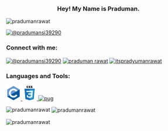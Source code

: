 <h3 align="center">Hey! My Name is Praduman.</h3>

<p align="left"> <img src="https://komarev.com/ghpvc/?username=pradumanrawat&label=Profile%20views&color=0e75b6&style=flat" alt="pradumanrawat" /> </p>

<p align="left"> <a href="https://twitter.com/@pradumansi39290" target="blank"><img src="https://img.shields.io/twitter/follow/@pradumansi39290?logo=twitter&style=for-the-badge" alt="@pradumansi39290" /></a> </p>

<h3 align="left">Connect with me:</h3>
<p align="left">
<a href="https://twitter.com/@pradumansi39290" target="blank"><img align="center" src="https://raw.githubusercontent.com/rahuldkjain/github-profile-readme-generator/master/src/images/icons/Social/twitter.svg" alt="@pradumansi39290" height="30" width="40" /></a>
<a href="https://linkedin.com/in/praduman rawat" target="blank"><img align="center" src="https://raw.githubusercontent.com/rahuldkjain/github-profile-readme-generator/master/src/images/icons/Social/linked-in-alt.svg" alt="praduman rawat" height="30" width="40" /></a>
<a href="https://instagram.com/itspradyumanrawat" target="blank"><img align="center" src="https://raw.githubusercontent.com/rahuldkjain/github-profile-readme-generator/master/src/images/icons/Social/instagram.svg" alt="itspradyumanrawat" height="30" width="40" /></a>
</p>

<h3 align="left">Languages and Tools:</h3>
<p align="left"> <a href="https://www.cprogramming.com/" target="_blank" rel="noreferrer"> <img src="https://raw.githubusercontent.com/devicons/devicon/master/icons/c/c-original.svg" alt="c" width="40" height="40"/> </a> <a href="https://www.w3schools.com/css/" target="_blank" rel="noreferrer"> <img src="https://raw.githubusercontent.com/devicons/devicon/master/icons/css3/css3-original-wordmark.svg" alt="css3" width="40" height="40"/> </a> <a href="https://pugjs.org" target="_blank" rel="noreferrer"> <img src="https://cdn.worldvectorlogo.com/logos/pug.svg" alt="pug" width="40" height="40"/> </a> </p>

<p><img align="left" src="https://github-readme-stats.vercel.app/api/top-langs?username=pradumanrawat&show_icons=true&locale=en&layout=compact" alt="pradumanrawat" /></p>

<p>&nbsp;<img align="center" src="https://github-readme-stats.vercel.app/api?username=pradumanrawat&show_icons=true&locale=en" alt="pradumanrawat" /></p>

<p><img align="center" src="https://github-readme-streak-stats.herokuapp.com/?user=pradumanrawat&" alt="pradumanrawat" /></p>
